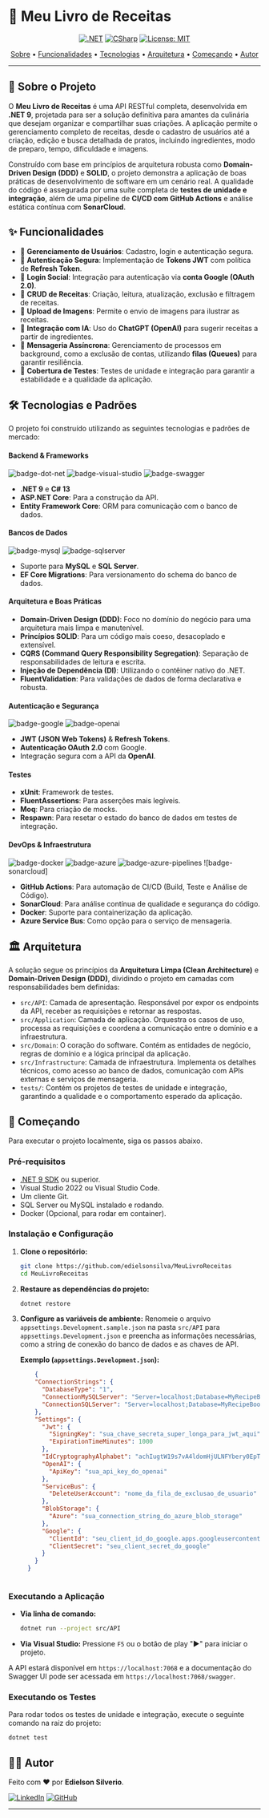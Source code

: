 # 📖 Meu Livro de Receitas

<div align="center">

[![.NET][badge-dot-net]][link-dotnet]
[![CSharp](https://img.shields.io/badge/C%23-13.0-239120?logo=c-sharp&logoColor=white&style=for-the-badge)](https://learn.microsoft.com/pt-br/dotnet/csharp/)
[![License: MIT](https://img.shields.io/badge/License-MIT-yellow.svg?style=for-the-badge)](https://opensource.org/licenses/MIT)


</div>

<p align="center">
  <a href="#-sobre-o-projeto">Sobre</a> •
  <a href="#-funcionalidades">Funcionalidades</a> •
  <a href="#🛠-tecnologias-e-padrões">Tecnologias</a> •
  <a href="#🏛-arquitetura">Arquitetura</a> •
  <a href="#-começando">Começando</a> •
  <a href="#-autor">Autor</a>
</p>

---

## 🚀 Sobre o Projeto

O **Meu Livro de Receitas** é uma API RESTful completa, desenvolvida em **.NET 9**, projetada para ser a solução definitiva para amantes da culinária que desejam organizar e compartilhar suas criações. A aplicação permite o gerenciamento completo de receitas, desde o cadastro de usuários até a criação, edição e busca detalhada de pratos, incluindo ingredientes, modo de preparo, tempo, dificuldade e imagens.

Construído com base em princípios de arquitetura robusta como **Domain-Driven Design (DDD)** e **SOLID**, o projeto demonstra a aplicação de boas práticas de desenvolvimento de software em um cenário real. A qualidade do código é assegurada por uma suíte completa de **testes de unidade e integração**, além de uma pipeline de **CI/CD com GitHub Actions** e análise estática contínua com **SonarCloud**.

## ✨ Funcionalidades

-   👤 **Gerenciamento de Usuários**: Cadastro, login e autenticação segura.
-   🔐 **Autenticação Segura**: Implementação de **Tokens JWT** com política de **Refresh Token**.
-   🔗 **Login Social**: Integração para autenticação via **conta Google (OAuth 2.0)**.
-   🍲 **CRUD de Receitas**: Criação, leitura, atualização, exclusão e filtragem de receitas.
-   📸 **Upload de Imagens**: Permite o envio de imagens para ilustrar as receitas.
-   🤖 **Integração com IA**: Uso do **ChatGPT (OpenAI)** para sugerir receitas a partir de ingredientes.
-   📩 **Mensageria Assíncrona**: Gerenciamento de processos em background, como a exclusão de contas, utilizando **filas (Queues)** para garantir resiliência.
-   🧪 **Cobertura de Testes**: Testes de unidade e integração para garantir a estabilidade e a qualidade da aplicação.

## 🛠️ Tecnologias e Padrões

O projeto foi construído utilizando as seguintes tecnologias e padrões de mercado:

#### **Backend & Frameworks**

![badge-dot-net] ![badge-visual-studio] ![badge-swagger]

-   **.NET 9** e **C# 13**
-   **ASP.NET Core**: Para a construção da API.
-   **Entity Framework Core**: ORM para comunicação com o banco de dados.

#### **Bancos de Dados**

![badge-mysql] ![badge-sqlserver]

-   Suporte para **MySQL** e **SQL Server**.
-   **EF Core Migrations**: Para versionamento do schema do banco de dados.

#### **Arquitetura e Boas Práticas**

-   **Domain-Driven Design (DDD)**: Foco no domínio do negócio para uma arquitetura mais limpa e manutenível.
-   **Princípios SOLID**: Para um código mais coeso, desacoplado e extensível.
-   **CQRS (Command Query Responsibility Segregation)**: Separação de responsabilidades de leitura e escrita.
-   **Injeção de Dependência (DI)**: Utilizando o contêiner nativo do .NET.
-   **FluentValidation**: Para validações de dados de forma declarativa e robusta.

#### **Autenticação e Segurança**

![badge-google] ![badge-openai]

-   **JWT (JSON Web Tokens)** & **Refresh Tokens**.
-   **Autenticação OAuth 2.0** com Google.
-   Integração segura com a API da **OpenAI**.

#### **Testes**

-   **xUnit**: Framework de testes.
-   **FluentAssertions**: Para asserções mais legíveis.
-   **Moq**: Para criação de mocks.
-   **Respawn**: Para resetar o estado do banco de dados em testes de integração.

#### **DevOps & Infraestrutura**

![badge-docker] ![badge-azure] ![badge-azure-pipelines] ![badge-sonarcloud]

-   **GitHub Actions**: Para automação de CI/CD (Build, Teste e Análise de Código).
-   **SonarCloud**: Para análise contínua de qualidade e segurança do código.
-   **Docker**: Suporte para containerização da aplicação.
-   **Azure Service Bus**: Como opção para o serviço de mensageria.

## 🏛️ Arquitetura

A solução segue os princípios da **Arquitetura Limpa (Clean Architecture)** e **Domain-Driven Design (DDD)**, dividindo o projeto em camadas com responsabilidades bem definidas:

-   `src/API`: Camada de apresentação. Responsável por expor os endpoints da API, receber as requisições e retornar as respostas.
-   `src/Application`: Camada de aplicação. Orquestra os casos de uso, processa as requisições e coordena a comunicação entre o domínio e a infraestrutura.
-   `src/Domain`: O coração do software. Contém as entidades de negócio, regras de domínio e a lógica principal da aplicação.
-   `src/Infrastructure`: Camada de infraestrutura. Implementa os detalhes técnicos, como acesso ao banco de dados, comunicação com APIs externas e serviços de mensageria.
-   `tests/`: Contém os projetos de testes de unidade e integração, garantindo a qualidade e o comportamento esperado da aplicação.

## 🏁 Começando

Para executar o projeto localmente, siga os passos abaixo.

### Pré-requisitos

-   [.NET 9 SDK][link-dotnet] ou superior.
-   Visual Studio 2022 ou Visual Studio Code.
-   Um cliente Git.
-   SQL Server ou MySQL instalado e rodando.
-   Docker (Opcional, para rodar em container).

### Instalação e Configuração

1.  **Clone o repositório:**
    ```sh
    git clone https://github.com/edielsonsilva/MeuLivroReceitas
    cd MeuLivroReceitas
    ```

2.  **Restaure as dependências do projeto:**
    ```sh
    dotnet restore
    ```

3.  **Configure as variáveis de ambiente:**
    Renomeie o arquivo `appsettings.Development.sample.json` na pasta `src/API` para `appsettings.Development.json` e preencha as informações necessárias, como a string de conexão do banco de dados e as chaves de API.

    **Exemplo (`appsettings.Development.json`):**
    ``` json
        {
        "ConnectionStrings": {
          "DatabaseType": "1",
          "ConnectionMySQLServer": "Server=localhost;Database=MyRecipeBookDB;Uid=root;Pwd=sua_senha_mysql;",
          "ConnectionSQLServer": "Server=localhost;Database=MyRecipeBookDB;User Id=sa;Password=sua_senha_sqlserver;TrustServerCertificate=True"
        },
        "Settings": {
          "Jwt": {
            "SigningKey": "sua_chave_secreta_super_longa_para_jwt_aqui",
            "ExpirationTimeMinutes": 1000
          },
          "IdCryptographyAlphabet": "achIugtW19s7vA4ldomHjULNFYbery0EpTMxkBiQ6qJ2SKXZG35Cz8RDfnPOVw",
          "OpenAI": {
            "ApiKey": "sua_api_key_do_openai"
          },
          "ServiceBus": {
            "DeleteUserAccount": "nome_da_fila_de_exclusao_de_usuario"
          },
          "BlobStorage": {
            "Azure": "sua_connection_string_do_azure_blob_storage"
          },
          "Google": {
            "ClientId": "seu_client_id_do_google.apps.googleusercontent.com",
            "ClientSecret": "seu_client_secret_do_google"
          }
        }
      }
 
### Executando a Aplicação

-   **Via linha de comando:**
    ```sh
    dotnet run --project src/API
    ```
-   **Via Visual Studio:**
    Pressione `F5` ou o botão de play "▶️" para iniciar o projeto.

A API estará disponível em `https://localhost:7068` e a documentação do Swagger UI pode ser acessada em `https://localhost:7068/swagger`.

### Executando os Testes

Para rodar todos os testes de unidade e integração, execute o seguinte comando na raiz do projeto:

```sh
dotnet test
```



## 👨‍💻 Autor

Feito com ❤️ por **Edielson Silverio**.

[![LinkedIn](https://img.shields.io/badge/LinkedIn-0A66C2?style=for-the-badge&logo=linkedin&logoColor=white)](https://www.linkedin.com/in/edielson-silverio-b27078b5/)
[![GitHub](https://img.shields.io/badge/GitHub-181717?style=for-the-badge&logo=github&logoColor=white)](https://github.com/edielsonsilva)

---

<!-- Links -->
[link-dotnet]: https://dotnet.microsoft.com/en-us/download/dotnet/9.0


<!-- Badges -->
[badge-sqlserver]: https://img.shields.io/badge/Microsoft%20SQL%20Server-CC2927?logo=microsoftsqlserver&logoColor=fff&style=for-the-badge
[badge-mysql]: https://img.shields.io/badge/MySQL-4479A1?logo=mysql&logoColor=fff&style=for-the-badge
[badge-dot-net]: https://img.shields.io/badge/.NET-9-512BD4?logo=dotnet&logoColor=fff&style=for-the-badge
[badge-visual-studio]: https://img.shields.io/badge/Visual%20Studio-5C2D91?logo=visualstudio&logoColor=fff&style=for-the-badge
[badge-swagger]: https://img.shields.io/badge/Swagger-85EA2D?logo=swagger&logoColor=000&style=for-the-badge
[badge-docker]: https://img.shields.io/badge/Docker-2496ED?logo=docker&logoColor=fff&style=for-the-badge
[badge-azure]: https://img.shields.io/badge/Microsoft%20Azure-0078D4?logo=microsoftazure&logoColor=fff&style=for-the-badge
[badge-azure-pipelines]: https://img.shields.io/badge/Azure%20Pipelines-2560E0?logo=azurepipelines&logoColor=fff&style=for-the-badge
[badge-google]: https://img.shields.io/badge/Google%20OAuth-4285F4?logo=google&logoColor=fff&style=for-the-badge
[badge-openai]: https://img.shields.io/badge/OpenAI-412991?logo=openai&logoColor=fff&style=for-the-badge
[badge-sonarcloud-quality]: https://img.shields.io/sonar/quality_gate/
